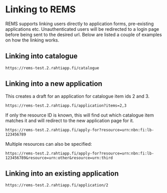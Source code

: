 # Linking to REMS

REMS supports linking users directly to application forms, pre-existing applications etc. Unauthenticated users will be redirected to a login page before being sent to the desired url. Below are listed a couple of examples on how the linking works.

## Linking into catalogue

```
https://rems-test.2.rahtiapp.fi/catalogue
```

## Linking into a new application

This creates a draft for an application for catalogue item ids 2 and 3.

```
https://rems-test.2.rahtiapp.fi/application?items=2,3
```

If only the resource ID is known, this will find out which catalogue item matches it and will redirect to the new application page for it.

```
https://rems-test.2.rahtiapp.fi/apply-for?resource=urn:nbn:fi:lb-123456789
```

Multiple resources can also be specified:

```
https://rems-test.2.rahtiapp.fi/apply-for?resource=urn:nbn:fi:lb-123456789&resource=urn:other&resource=urn:third
```

## Linking into an existing application

```
https://rems-test.2.rahtiapp.fi/application/2
```
